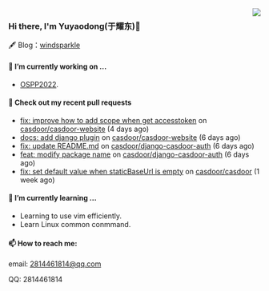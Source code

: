 <img align="right" src="https://github-readme-stats.vercel.app/api?username=leo220yuyaodog&show_icons=true&icon_color=805AD5&text_color=718096&bg_color=ffffff&hide_title=true" />

### Hi there, I'm Yuyaodong(于耀东)👋
🖋 Blog：[windsparkle](https://blog.windsparkle.top)
#### 🔭 I’m currently working on ...
- [OSPP2022](https://summer-ospp.ac.cn/).

#### 🔨 Check out my recent pull requests

- [fix: improve how to add scope when get accesstoken](https://github.com/casdoor/casdoor-website/pull/323) on [casdoor/casdoor-website](https://github.com/casdoor/casdoor-website) (4 days ago)
- [docs: add django plugin](https://github.com/casdoor/casdoor-website/pull/314) on [casdoor/casdoor-website](https://github.com/casdoor/casdoor-website) (6 days ago)
- [fix: update README.md](https://github.com/casdoor/django-casdoor-auth/pull/4) on [casdoor/django-casdoor-auth](https://github.com/casdoor/django-casdoor-auth) (6 days ago)
- [feat: modify package name](https://github.com/casdoor/django-casdoor-auth/pull/3) on [casdoor/django-casdoor-auth](https://github.com/casdoor/django-casdoor-auth) (6 days ago)
- [fix: set default value when staticBaseUrl is empty](https://github.com/casdoor/casdoor/pull/1075) on [casdoor/casdoor](https://github.com/casdoor/casdoor) (1 week ago)

#### 🌱 I’m currently learning ...
- Learning to use vim efficiently.
- Learn Linux common conmmand.

#### 📫 How to reach me:
email: 2814461814@qq.com

QQ: 2814461814
